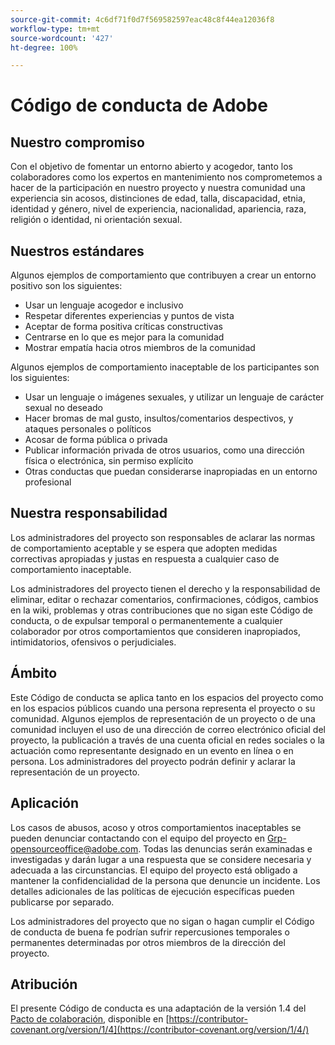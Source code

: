 ```yaml
---
source-git-commit: 4c6df71f0d7f569582597eac48c8f44ea12036f8
workflow-type: tm+mt
source-wordcount: '427'
ht-degree: 100%

---
```

# Código de conducta de Adobe

## Nuestro compromiso

Con el objetivo de fomentar un entorno abierto y acogedor, tanto los colaboradores como los expertos en mantenimiento nos comprometemos a hacer de la participación en nuestro proyecto y nuestra comunidad una experiencia sin acosos, distinciones de edad, talla, discapacidad, etnia, identidad y género, nivel de experiencia, nacionalidad, apariencia, raza, religión o identidad, ni orientación sexual.

## Nuestros estándares

Algunos ejemplos de comportamiento que contribuyen a crear un entorno positivo son los siguientes:

* Usar un lenguaje acogedor e inclusivo
* Respetar diferentes experiencias y puntos de vista
* Aceptar de forma positiva críticas constructivas
* Centrarse en lo que es mejor para la comunidad
* Mostrar empatía hacia otros miembros de la comunidad

Algunos ejemplos de comportamiento inaceptable de los participantes son los siguientes:

* Usar un lenguaje o imágenes sexuales, y utilizar un lenguaje de carácter sexual no deseado
* Hacer bromas de mal gusto, insultos/comentarios despectivos, y ataques personales o políticos
* Acosar de forma pública o privada
* Publicar información privada de otros usuarios, como una dirección física o electrónica, sin permiso explícito
* Otras conductas que puedan considerarse inapropiadas en un entorno profesional

## Nuestra responsabilidad

Los administradores del proyecto son responsables de aclarar las normas de comportamiento aceptable y se espera que adopten medidas correctivas apropiadas y justas en respuesta a cualquier caso de comportamiento inaceptable.

Los administradores del proyecto tienen el derecho y la responsabilidad de eliminar, editar o rechazar comentarios, confirmaciones, códigos, cambios en la wiki, problemas y otras contribuciones que no sigan este Código de conducta, o de expulsar temporal o permanentemente a cualquier colaborador por otros comportamientos que consideren inapropiados, intimidatorios, ofensivos o perjudiciales.

## Ámbito

Este Código de conducta se aplica tanto en los espacios del proyecto como en los espacios públicos cuando una persona representa el proyecto o su comunidad. Algunos ejemplos de representación de un proyecto o de una comunidad incluyen el uso de una dirección de correo electrónico oficial del proyecto, la publicación a través de una cuenta oficial en redes sociales o la actuación como representante designado en un evento en línea o en persona. Los administradores del proyecto podrán definir y aclarar la representación de un proyecto.

## Aplicación

Los casos de abusos, acoso y otros comportamientos inaceptables se pueden denunciar contactando con el equipo del proyecto en Grp-opensourceoffice@adobe.com. Todas las denuncias serán examinadas e investigadas y darán lugar a una respuesta que se considere necesaria y adecuada a las circunstancias. El equipo del proyecto está obligado a mantener la confidencialidad de la persona que denuncie un incidente.
Los detalles adicionales de las políticas de ejecución específicas pueden publicarse por separado.

Los administradores del proyecto que no sigan o hagan cumplir el Código de conducta de buena fe podrían sufrir repercusiones temporales o permanentes determinadas por otros miembros de la dirección del proyecto.

## Atribución

El presente Código de conducta es una adaptación de la versión 1.4 del [Pacto de colaboración](https://contributor-covenant.org), disponible en [https://contributor-covenant.org/version/1/4](https://contributor-covenant.org/version/1/4/)
